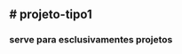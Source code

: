 <html>
  <body>
    <h2># projeto-tipo1</h2>
    <h3>serve para esclusivamentes projetos</h3>
  </body>
</html>
